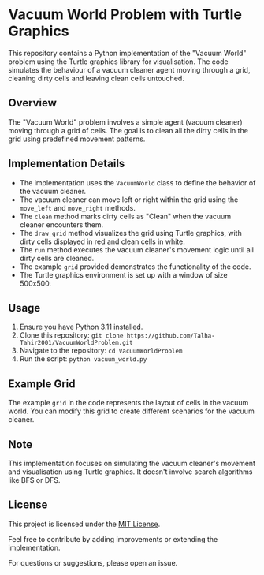 # Vacuum World Problem with Turtle Graphics

This repository contains a Python implementation of the "Vacuum World" problem using the Turtle graphics library for visualisation. The code simulates the behaviour of a vacuum cleaner agent moving through a grid, cleaning dirty cells and leaving clean cells untouched.

## Overview

The "Vacuum World" problem involves a simple agent (vacuum cleaner) moving through a grid of cells. The goal is to clean all the dirty cells in the grid using predefined movement patterns.

## Implementation Details

- The implementation uses the `VacuumWorld` class to define the behavior of the vacuum cleaner.
- The vacuum cleaner can move left or right within the grid using the `move_left` and `move_right` methods.
- The `clean` method marks dirty cells as "Clean" when the vacuum cleaner encounters them.
- The `draw_grid` method visualizes the grid using Turtle graphics, with dirty cells displayed in red and clean cells in white.
- The `run` method executes the vacuum cleaner's movement logic until all dirty cells are cleaned.
- The example `grid` provided demonstrates the functionality of the code.
- The Turtle graphics environment is set up with a window of size 500x500.

## Usage

1. Ensure you have Python 3.11 installed.
2. Clone this repository: `git clone https://github.com/Talha-Tahir2001/VacuumWorldProblem.git`
3. Navigate to the repository: `cd VacuumWorldProblem`
4. Run the script: `python vacuum_world.py`

## Example Grid

The example `grid` in the code represents the layout of cells in the vacuum world. You can modify this grid to create different scenarios for the vacuum cleaner.

## Note

This implementation focuses on simulating the vacuum cleaner's movement and visualisation using Turtle graphics. It doesn't involve search algorithms like BFS or DFS.

## License

This project is licensed under the [MIT License](LICENSE).

Feel free to contribute by adding improvements or extending the implementation.

For questions or suggestions, please open an issue.




